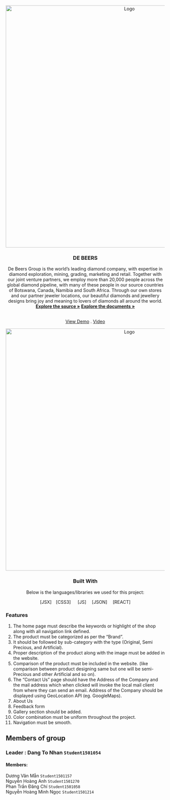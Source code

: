 <a  name="readme-top"></a>
  
<!-- DURABLE FURNITURES -->

<br  />

<div  align="center">


<img  src="https://github.com/HitDrama/eProject-FPT-Aptech-Group4-Imitation-Jewelry/assets/138606484/a3998535-7be9-4f74-9b6a-add73e381967"  alt="Logo"  width="768px"  height="auto">

</a>

  

<h3  align="center">DE BEERS</h3>

 De Beers Group is the world’s leading diamond company, with expertise in diamond exploration, mining, grading, marketing and retail. Together with our joint venture partners, we employ more than 20,000 people across the global diamond pipeline, with many of these people in our source countries of Botswana, Canada, Namibia and South Africa. Through our own stores and our partner jeweler locations, our beautiful diamonds and jewellery designs bring joy and meaning to lovers of diamonds all around the world.
  <br  />
  <a  href="https://github.com/HitDrama/eProject-FPT-Aptech-Group4-Imitation-Jewelry"><strong>Explore the source »</strong></a>
  <a  href="https://github.com/HitDrama/eProject-FPT-Aptech-Group4-Imitation-Jewelry/tree/main/document" target="_blank"><strong>Explore the documents »</strong></a>

  <br  /><a  href="https://e-project-fpt-aptech-group4-imitation-jewelry-cohi.vercel.app/" target="_blank">View Demo</a>  . <a  href="https://www.youtube.com/watch?v=tjHpvZ9CGrE" target="_blank">Video</a>

<img  src="https://github.com/HitDrama/eProject-FPT-Aptech-Group4-Imitation-Jewelry/assets/138606484/3650f777-9c33-4d76-b7e7-3138aaf4b013"  alt="Logo"  width="768px"  height="auto">

  ### Built With
  Below is the languages/libraries we used for this project:


  
  

[JSX]&emsp;[CSS3] &emsp; [JS]&emsp; [JSON]&emsp; [REACT]
<div  align="left">



  
### Features </br>
<ol>
<li>
The home page must describe the keywords or highlight of the shop along
with all navigation link defined.
</br>
</li>
<li>
The product must be categorized as per the “Brand”. </br>
</li>
<li>
It should be followed by sub-category with the type (Original, Semi Precious,
and Artificial).</br>
</li>
<li>
Proper description of the product along with the image must be added in the
website.</br>
</li>
<li>
Comparison of the product must be included in the website. (like comparison
between product designing same but one will be semi-Precious and other
Artificial and so on).</br>
</li>
<li>
The “Contact Us” page should have the Address of the Company and the mail
address which when clicked will invoke the local mail client from where they
can send an email. Address of the Company should be displayed using
GeoLocation API (eg. GoogleMaps).</br>
</li>
  <li>
About Us</br>
</li>
<li>
Feedback form</br>
</li>
<li>
Gallery section should be added.</br>
</li>
<li>
Color combination must be uniform throughout the project.</br>
</li>
  <li>
Navigation must be smooth.</br>
</li>
</ol>

 ## Members of group
 ### Leader : Dang To Nhan `Student1501054`
#### Members:
Dương Văn Mẫn `Student1501157` </br>
Nguyễn Hoàng Anh `Student1501270` </br>
Phan Trần Đăng Chí `Student1501058` </br>
Nguyễn Hoàng Minh Ngọc  `Student1501214` </br>
